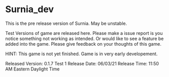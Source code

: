 # Surnia_dev
This is the pre release version of Surnia. May be unstable.

Test Versions of game are released here. Please make a issue report is you notice something not working as intended. Or would like to see a feature be added into the game.
Please give feedback on your thoughts of this game. 

HINT: This game is not yet finished. Game is in very early developement.

Released Version: 0.1.7 Test 1
Release Date: 06/03/21
Release Time: 11:50 AM Eastern Daylight Time
